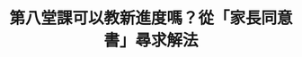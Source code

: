 ---
layout: post
title: "第八堂課可以教新進度嗎？從「家長同意書」尋求解法"
tags:
id: 5
thumbnail: "/images/post/5/1HYM4JMGTqHz5oq0gtOruwITHGUPUJuiV.jpg"
description: "開放政府第5次協作會議 「強制取消國中、高中的第八節課後輔導及寒暑假輔導」"
color: "Blue"
publish: "false"
departments:
  - "教育部"
cover:
  link: ""
introduction:
  content: ""
  image: ""
join:
  type: "提"
  image: "/images/post/5/1UCAOvYwgcE1PUEILABHSRHeixzNVMsHj.jpg"
embed:
  - type: "transcript"
    links:
      - "https://sayit.pdis.nat.gov.tw/2017-04-28-%E9%96%8B%E6%94%BE%E6%94%BF%E5%BA%9C%E8%81%AF%E7%B5%A1%E4%BA%BA%E7%AC%AC%E4%BA%94%E6%AC%A1%E5%8D%94%E4%BD%9C%E6%9C%83%E8%AD%B0"
pictures:
---